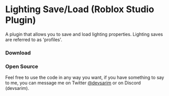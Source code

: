 # Lighting Save/Load (Roblox Studio Plugin)
A plugin that allows you to save and load lighting properties. Lighting saves are referred to as 'profiles'.

### Download

### Open Source
Feel free to use the code in any way you want, if you have something to say to me, you can message me on Twitter [@devsarim](https://www.twitter.com/devsarim) or on Discord (devsarim).
